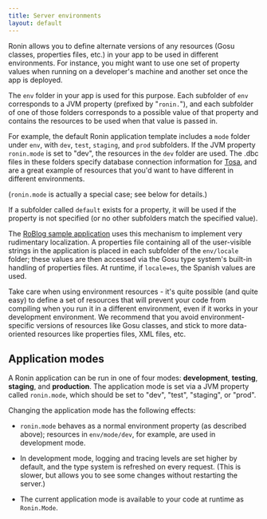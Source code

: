```yaml
---
title: Server environments
layout: default
---
```


Ronin allows you to define alternate versions of any resources (Gosu classes, properties files,
etc.) in your app to be used in different environments.  For instance, you might want to use
one set of property values when running on a developer's machine and another set once the app is
deployed.

The `env` folder in your app is used for this purpose.  Each subfolder of `env` corresponds
to a JVM property (prefixed by "`ronin.`"), and each subfolder of one of those folders corresponds
to a possible value of that property and contains the resources to be used when that value is passed
in.

For example, the default Ronin application template includes a `mode` folder under `env`, with
`dev`, `test`, `staging`, and `prod` subfolders.  If the JVM property `ronin.mode` is set to "dev",
the resources in the `dev` folder are used.  The .dbc files in these folders specify database connection
information for [Tosa](Tosa.html), and are a great example of resources that you'd want to have different
in different environments.

(`ronin.mode` is actually a special case; see below for details.)

If a subfolder called `default` exists for a property, it will be used if the property is not specified
(or no other subfolders match the specified value).

The [RoBlog sample application](Sample-Application.html) uses this mechanism to implement
very rudimentary localization.  A properties file containing all of the user-visible strings
in the application is placed in each subfolder of the `env/locale` folder; these values are
then accessed via the Gosu type system's built-in handling of properties files.  At runtime,
if `locale=es`, the Spanish values are used.

Take care when using environment resources - it's quite possible (and quite easy) to define
a set of resources that will prevent your code from compiling when you run it in a different
environment, even if it works in your development environment.  We recommend that you avoid
environment-specific versions of resources like Gosu classes, and stick to more data-oriented
resources like properties files, XML files, etc.

## Application modes

A Ronin application can be run in one of four modes: **development**, **testing**, **staging**, and **production**.
The application mode is set via a JVM property called `ronin.mode`, which should be set to "dev", "test", "staging", or "prod".

Changing the application mode has the following effects:

  * `ronin.mode` behaves as a normal environment property (as described above); resources
    in `env/mode/dev`, for example, are used in development mode.

  * In development mode, logging and tracing levels are set higher by default, and
    the type system is refreshed on every request.  (This is slower, but allows you to
    see some changes without restarting the server.)
  
  * The current application mode is available to your code at runtime as `Ronin.Mode`.

